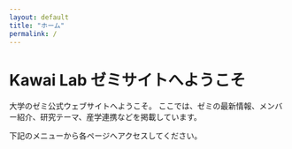 ```yaml
---
layout: default
title: "ホーム"
permalink: /
---
```

# Kawai Lab ゼミサイトへようこそ

大学のゼミ公式ウェブサイトへようこそ。
ここでは、ゼミの最新情報、メンバー紹介、研究テーマ、産学連携などを掲載しています。

下記のメニューから各ページへアクセスしてください。

